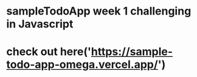 # sampleTodoApp week 1 challenging in Javascript


# check out here('https://sample-todo-app-omega.vercel.app/')

